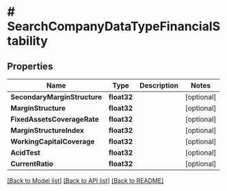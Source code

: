 # # SearchCompanyDataTypeFinancialStability


## Properties 


Name | Type | Description | Notes
------------ | ------------- | ------------- | -------------
**SecondaryMarginStructure**| **float32** |   | [optional]
**MarginStructure**| **float32** |   | [optional]
**FixedAssetsCoverageRate**| **float32** |   | [optional]
**MarginStructureIndex**| **float32** |   | [optional]
**WorkingCapitalCoverage**| **float32** |   | [optional]
**AcidTest**| **float32** |   | [optional]
**CurrentRatio**| **float32** |   | [optional]


[[Back to Model list]](../../README.md#models) [[Back to API list]](../../README.md#endpoints) [[Back to README]](../../README.md)


